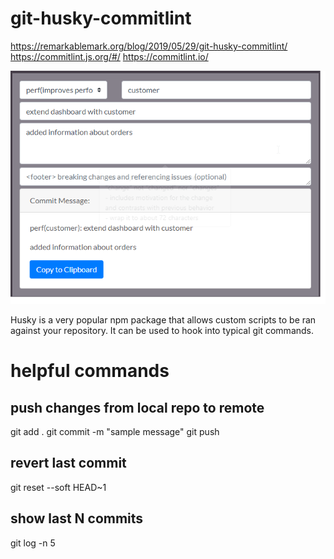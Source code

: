 # git-husky-commitlint
https://remarkablemark.org/blog/2019/05/29/git-husky-commitlint/   
https://commitlint.js.org/#/
https://commitlint.io/

![commit-message](./images/commit-message.png)

Husky is a very popular npm package that allows custom scripts to be ran against your repository. It can be used to hook into typical git commands.

# helpful commands

## push changes from local repo to remote
git add .
git commit -m "sample message"
git push

## revert last commit
git reset --soft HEAD~1

## show last N commits
git log -n 5